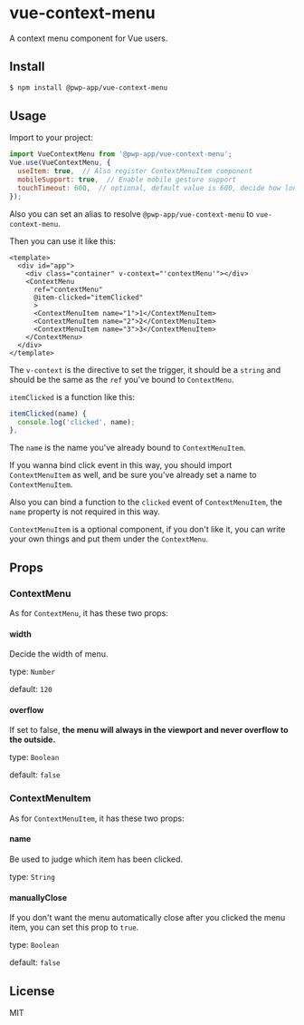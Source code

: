 # vue-context-menu

A context menu component for Vue users.

## Install

```bash
$ npm install @pwp-app/vue-context-menu
```

## Usage

Import to your project:

```javascript
import VueContextMenu from '@pwp-app/vue-context-menu';
Vue.use(VueContextMenu, {
  useItem: true,  // Also register ContextMenuItem component
  mobileSupport: true,  // Enable mobile gesture support
  touchTimeout: 600,  // optional, default value is 600, decide how long the menu will show after touch
});
```

Also you can set an alias to resolve `@pwp-app/vue-context-menu` to `vue-context-menu`.

Then you can use it like this:

```vue
<template>
  <div id="app">
    <div class="container" v-context="'contextMenu'"></div>
    <ContextMenu
      ref="contextMenu"
      @item-clicked="itemClicked"
      >
      <ContextMenuItem name="1">1</ContextMenuItem>
      <ContextMenuItem name="2">2</ContextMenuItem>
      <ContextMenuItem name="3">3</ContextMenuItem>
    </ContextMenu>
  </div>
</template>
```

The `v-context` is the directive to set the trigger, it should be a `string` and should be the same as the `ref` you've bound to `ContextMenu`.

`itemClicked` is a function like this:

```javascript
itemClicked(name) {
  console.log('clicked', name);
},
```

The `name` is the name you've already bound to `ContextMenuItem`.

If you wanna bind click event in this way, you should import `ContextMenuItem` as well, and be sure you've already set a name to `ContextMenuItem`.

Also you can bind a function to the `clicked` event of `ContextMenuItem`, the `name` property is not required in this way.

`ContextMenuItem` is a optional component, if you don't like it, you can write your own things and put them under the `ContextMenu`.

## Props

### ContextMenu

As for `ContextMenu`, it has these two props:

#### width

Decide the width of menu.

type: `Number`

default: `120`

#### overflow

If set to false, **the menu will always in the viewport and never overflow to the outside.**

type: `Boolean`

default: `false`

### ContextMenuItem

As for `ContextMenuItem`, it has these two props:

#### name

Be used to judge which item has been clicked.

type: `String`

#### manuallyClose

If you don't want the menu automatically close after you clicked the menu item, you can set this prop to `true`.

type: `Boolean`

default: `false`

## License

MIT
